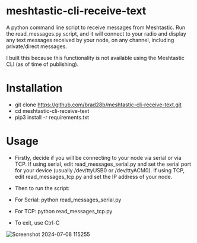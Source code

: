 # meshtastic-cli-receive-text
A python command line script to receive messages from Meshtastic. Run the read_messages.py script, and it will connect to your radio and display any text messages received by your node, on any channel, including private/direct messages.

I built this because this functionality is not available using the Meshtastic CLI (as of time of publishing).

# Installation
* git clone https://github.com/brad28b/meshtastic-cli-receive-text.git
* cd meshtastic-cli-receive-text
* pip3 install -r requirements.txt

# Usage
* Firstly, decide if you will be connecting to your node via serial or via TCP. If using serial, edit read_messages_serial.py and set the serial port for your device (usually /dev/ttyUSB0 or /dev/ttyACM0). If using TCP, edit read_messages_tcp.py and set the IP address of your node.
* Then to run the script:
* For Serial: python read_messages_serial.py
* For TCP: python read_messages_tcp.py

* To exit, use Ctrl-C

![Screenshot 2024-07-08 115255](https://github.com/brad28b/meshtastic-cli-receive-text/assets/70585927/9df01ec8-a774-4f64-80d1-b040e9d57181)

